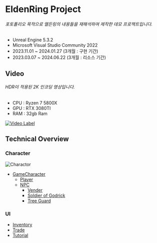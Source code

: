 EldenRing Project
===============================
###### 포토폴리오 목적으로 엘든링의 내용들을 재해석하여 제작한 데모 프로젝트입니다. 

* Unreal Engine 5.3.2
* Microsoft Visual Studio Community 2022
* 2023.11.01 ~ 2024.01.27 (3개월 : 구현 기간)
* 2023.03.07 ~ 2024.06.22 (3개월 : 리소스 기간)

Video
----------
###### HDR이 적용된 2K 인코딩 영상입니다.
* CPU : Ryzen 7 5800X
* GPU : RTX 3080TI
* RAM : 32gb Ram

[![Video Label](http://img.youtube.com/vi/ZO0a9uATi-o/0.jpg)](https://youtu.be/ZO0a9uATi-o)
</br>

Technical Overview
------------------

### Character

![Charactor](https://github.com/yolong1020/EldenRing/assets/87303898/63739cc3-0bff-4242-9309-f3c2f8cea049)
- [GameCharacter](https://github.com/yolong1020/EldenRing/blob/main/Overviews/Character/GameCharacter.md)
  - [Player](https://github.com/yolong1020/EldenRing/blob/main/Overviews/Character/Player.md)
  - [NPC](https://github.com/yolong1020/EldenRing/blob/main/Overviews/Character/NPC/NPC.md)
    - [Vender](https://github.com/yolong1020/EldenRing/blob/main/Overviews/Character/NPC/Vender.md)
    - [Soldier of Godrick](https://github.com/yolong1020/EldenRing/blob/main/Overviews/Character/NPC/SoldierOfGodrick.md)
    - [Tree Guard](https://github.com/yolong1020/EldenRing/blob/main/Overviews/Character/NPC/TreeGuard.md)

### UI
- [Inventory](https://github.com/yolong1020/EldenRing/blob/main/Overviews/UI/Inventory/Inventory.md)
- [Trade](https://github.com/yolong1020/EldenRing/blob/main/Overviews/UI/Trade/Trade.md)
- [Tutorial](https://github.com/yolong1020/EldenRing/blob/main/Overviews/UI/Tutorial/Tutorial.md)
